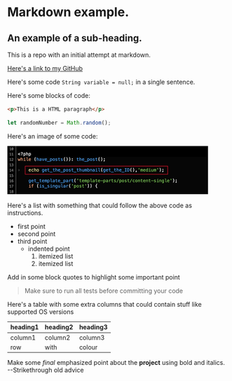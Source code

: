 # Markdown example.
## An example of a sub-heading.
This is a repo with an initial attempt at markdown.

[Here's a link to my GitHub](https://github.com/anthonymcglone2022)

Here's some code `String variable = null;` in a single sentence.

Here's some blocks of code:

```html
<p>This is a HTML paragraph</p>
```

```javascript
let randomNumber = Math.random();
```

Here's an image of some code:

![alt text](https://github.com/anthonymcglone2022/github_markdown/blob/main/somecode.png)

Here's a list with something that could follow the above code as instructions. 

- first point
- second point
- third point
  -  indented point
     1. itemized list
     2. itemized list 
 

Add in some block quotes to highlight some important point
> Make sure to run all tests before committing your code

Here's a table with some extra columns that could contain stuff like supported OS versions

| heading1 | heading2 | heading3 |
| --- | --- | --- |
| column1 | column2 | column3 |
| row | with | colour |

Make some *final* emphasized point about the **project** using bold and italics. --Strikethrough old advice

